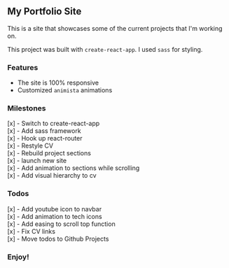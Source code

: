 ## My Portfolio Site

This is a site that showcases some of the current projects that I'm working on.

This project was built with `create-react-app`.
I used `sass` for styling.

### Features

- The site is 100% responsive
- Customized `animista` animations

### Milestones

[x] - Switch to create-react-app  
[x] - Add sass framework  
[x] - Hook up react-router  
[x] - Restyle CV  
[x] - Rebuild project sections  
[x] - launch new site  
[x] - Add animation to sections while scrolling  
[x] - Add visual hierarchy to cv

### Todos

[x] - Add youtube icon to navbar  
[x] - Add animation to tech icons  
[x] - Add easing to scroll top function  
[x] - Fix CV links  
[x] - Move todos to Github Projects

### Enjoy!
